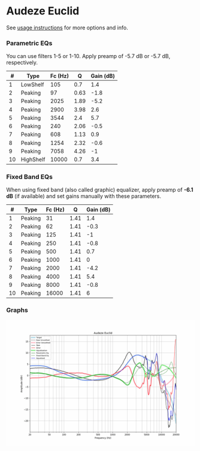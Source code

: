 # Audeze Euclid
See [usage instructions](https://github.com/jaakkopasanen/AutoEq#usage) for more options and info.

### Parametric EQs
You can use filters 1-5 or 1-10. Apply preamp of -5.7 dB or -5.7 dB, respectively.

|   # | Type      |   Fc (Hz) |    Q |   Gain (dB) |
|-----|-----------|-----------|------|-------------|
|   1 | LowShelf  |       105 | 0.7  |         1.4 |
|   2 | Peaking   |        97 | 0.63 |        -1.8 |
|   3 | Peaking   |      2025 | 1.89 |        -5.2 |
|   4 | Peaking   |      2900 | 3.98 |         2.6 |
|   5 | Peaking   |      3544 | 2.4  |         5.7 |
|   6 | Peaking   |       240 | 2.06 |        -0.5 |
|   7 | Peaking   |       608 | 1.13 |         0.9 |
|   8 | Peaking   |      1254 | 2.32 |        -0.6 |
|   9 | Peaking   |      7058 | 4.26 |        -1   |
|  10 | HighShelf |     10000 | 0.7  |         3.4 |

### Fixed Band EQs
When using fixed band (also called graphic) equalizer, apply preamp of **-6.1 dB** (if available) and set gains manually with these parameters.

|   # | Type    |   Fc (Hz) |    Q |   Gain (dB) |
|-----|---------|-----------|------|-------------|
|   1 | Peaking |        31 | 1.41 |         1.4 |
|   2 | Peaking |        62 | 1.41 |        -0.3 |
|   3 | Peaking |       125 | 1.41 |        -1   |
|   4 | Peaking |       250 | 1.41 |        -0.8 |
|   5 | Peaking |       500 | 1.41 |         0.7 |
|   6 | Peaking |      1000 | 1.41 |         0   |
|   7 | Peaking |      2000 | 1.41 |        -4.2 |
|   8 | Peaking |      4000 | 1.41 |         5.4 |
|   9 | Peaking |      8000 | 1.41 |        -0.8 |
|  10 | Peaking |     16000 | 1.41 |         6   |

### Graphs
![](./Audeze%20Euclid.png)
